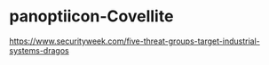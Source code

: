 # panoptiicon-Covellite

https://www.securityweek.com/five-threat-groups-target-industrial-systems-dragos
